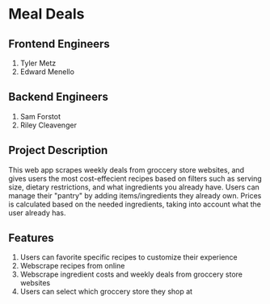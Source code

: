 # Meal Deals

## Frontend Engineers
1. Tyler Metz
2. Edward Menello
## Backend Engineers
1. Sam Forstot
2. Riley Cleavenger

## Project Description
This web app scrapes weekly deals from groccery store websites, and gives users the most cost-effecient recipes based on filters such as serving size, dietary restrictions, and what ingredients you already have. Users can manage their "pantry" by adding items/ingredients they already own. Prices is calculated based on the needed ingredients, taking into account what the user already has. 

## Features
1. Users can favorite specific recipes to customize their experience
2. Webscrape recipes from online
3. Webscrape ingredient costs and weekly deals from groccery store websites
4. Users can select which groccery store they shop at
